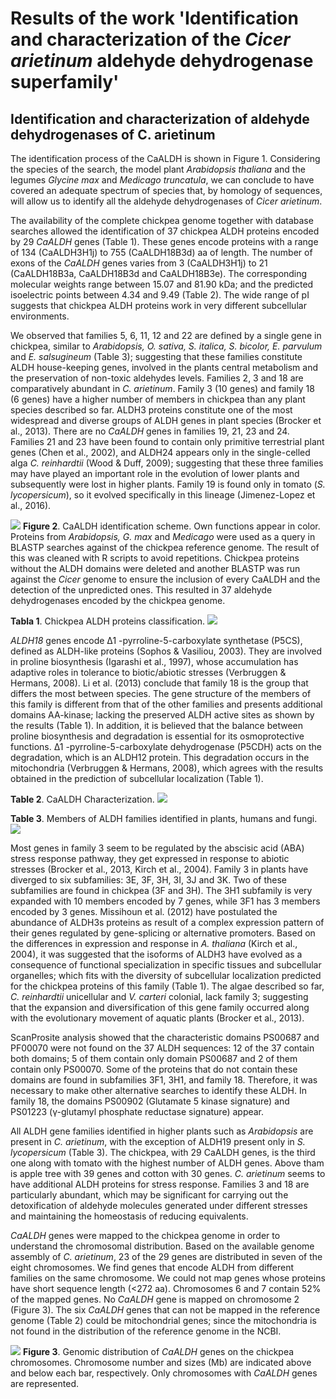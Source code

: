 # Results of the work 'Identification and characterization of the *Cicer arietinum* aldehyde dehydrogenase superfamily'


## Identification and characterization of aldehyde dehydrogenases of C. arietinum

The identification process of the CaALDH is shown in Figure 1. Considering the species of the search, the model plant *Arabidopsis thaliana* and the legumes *Glycine max* and *Medicago truncatula*, we can conclude to have covered an adequate spectrum of species that, by homology of sequences, will allow us to identify all the aldehyde dehydrogenases of *Cicer arietinum*.

The availability of the complete chickpea genome together with database searches allowed the identification of 37 chickpea ALDH proteins encoded by 29 *CaALDH* genes (Table 1). These genes encode proteins with a range of 134 (CaALDH3H1j) to 755 (CaALDH18B3d) aa of length. The number of exons of the *CaALDH* genes varies from 3 (CaALDH3H1j) to 21 (CaALDH18B3a, CaALDH18B3d and CaALDH18B3e). The corresponding molecular weights range between 15.07 and 81.90 kDa; and the predicted isoelectric points between 4.34 and 9.49 (Table 2). The wide range of pI suggests that chickpea ALDH proteins work in very different subcellular environments.

We observed that families 5, 6, 11, 12 and 22 are defined by a single gene in chickpea, similar to *Arabidopsis, O. sativa, S. italica, S. bicolor, E. parvulum* and *E. salsugineum* (Table 3); suggesting that these families constitute ALDH house-keeping genes, involved in the plants central metabolism and the preservation of non-toxic aldehydes levels. Families 2, 3 and 18 are comparatively abundant in *C. arietinum*. Family 3 (10 genes) and family 18 (6 genes) have a higher number of members in chickpea than any plant species described so far. ALDH3 proteins constitute one of the most widespread and diverse groups of ALDH genes in plant species (Brocker et al., 2013).
There are no *CaALDH* genes in families 19, 21, 23 and 24. Families 21 and 23 have been found to contain only primitive terrestrial plant genes (Chen et al., 2002), and ALDH24 appears only in the single-celled alga *C. reinhardtii* (Wood & Duff, 2009); suggesting that these three families may have played an important role in the evolution of lower plants and subsequently were lost in higher plants. Family 19 is found only in tomato (*S. lycopersicum*), so it evolved specifically in this lineage (Jimenez-Lopez et al., 2016).

![](https://github.com/RocioCarmonaMolero/TFMweb/blob/master/Esquema_CaALDH1.jpg)
**Figure 2**. CaALDH identification scheme. Own functions appear in color. Proteins from *Arabidopsis, G. max* and *Medicago* were used as a query in BLASTP searches against of the chickpea reference genome. The result of this was cleaned with R scripts to avoid repetitions. Chickpea proteins without the ALDH domains were deleted and another BLASTP was run against the *Cicer* genome to ensure the inclusion of every CaALDH and the detection of the unpredicted ones. This resulted in 37 aldehyde dehydrogenases encoded by the chickpea genome.

**Tabla 1**. Chickpea ALDH proteins classification.
![](https://github.com/RocioCarmonaMolero/TFMweb/blob/master/TABLA1.jpg)


*ALDH18* genes encode Δ1 -pyrroline-5-carboxylate synthetase (P5CS), defined as ALDH-like proteins (Sophos & Vasiliou, 2003). They are involved in proline biosynthesis (Igarashi et al., 1997), whose accumulation has adaptive roles in tolerance to biotic/abiotic stresses (Verbruggen & Hermans, 2008). Li et al. (2013) conclude that family 18 is the group that differs the most between species. The gene structure of the members of this family is different from that of the other families and presents additional domains AA-kinase; lacking the preserved ALDH active sites as shown by the results (Table 1). In addition, it is believed that the balance between proline biosynthesis and degradation is essential for its osmoprotective functions. Δ1 -pyrroline-5-carboxylate dehydrogenase (P5CDH) acts on the degradation, which is an ALDH12 protein. This degradation occurs in the mitochondria (Verbruggen & Hermans, 2008), which agrees with the results obtained in the prediction of subcellular localization (Table 1).

**Table 2**. CaALDH Characterization.
![](https://github.com/RocioCarmonaMolero/TFMweb/blob/master/Tabla%202.jpg)

**Table 3**. Members of ALDH families identified in plants, humans and fungi.
![](https://github.com/RocioCarmonaMolero/TFMweb/blob/master/All%20species%20ALDH%20families.jpg)



Most genes in family 3 seem to be regulated by the abscisic acid (ABA) stress response pathway, they get expressed in response to abiotic stresses (Brocker et al., 2013, Kirch et al., 2004). Family 3 in plants have diverged to six subfamilies: 3E, 3F, 3H, 3I, 3J and 3K. Two of these subfamilies are found in chickpea (3F and 3H). The 3H1 subfamily is very expanded with 10 members encoded by 7 genes, while 3F1 has 3 members encoded by 3 genes. Missihoun et al. (2012) have postulated the abundance of ALDH3s proteins as result of a complex expression pattern of their genes regulated by gene-splicing or alternative promoters. Based on the differences in expression and response in *A. thaliana* (Kirch et al., 2004), it was suggested that the isoforms of ALDH3 have evolved as a consequence of functional specialization in specific tissues and subcellular organelles; which fits with the diversity of subcellular localization predicted for the chickpea proteins of this family (Table 1). The algae described so far, *C. reinhardtii* unicellular and *V. carteri*  colonial, lack family 3; suggesting that the expansion and diversification of this gene family occurred along with the evolutionary movement of aquatic plants (Brocker et al., 2013).

ScanProsite analysis showed that the characteristic domains PS00687 and PF00070 were not found on the 37 ALDH sequences: 12 of the 37 contain both domains; 5 of them contain only domain PS00687 and 2 of them contain only PS00070. Some of the proteins that do not contain these domains are found in subfamilies 3F1, 3H1, and family 18. Therefore, it was necessary to make other alternative searches to identify these ALDH. In family 18, the domains PS00902 (Glutamate 5 kinase signature) and PS01223 (γ-glutamyl phosphate reductase signature) appear.

All ALDH gene families identified in higher plants such as *Arabidopsis* are present in *C. arietinum*, with the exception of ALDH19 present only in *S. lycopersicum* (Table 3). The chickpea, with 29 CaALDH genes, is the third one along with tomato with the highest number of ALDH genes. Above tham is apple tree with 39 genes and cotton with 30 genes. *C. arietinum* seems to have additional ALDH proteins for stress response. Families 3 and 18 are particularly abundant, which may be significant for carrying out the detoxification of aldehyde molecules generated under different stresses and maintaining the homeostasis of reducing equivalents.

*CaALDH* genes were mapped to the chickpea genome in order to understand the chromosomal distribution. Based on the available genome assembly of *C. arietinum*, 23 of the 29 genes are distributed in seven of the eight chromosomes. We find genes that encode ALDH from different families on the same chromosome. We could not map genes whose proteins have short sequence length (<272 aa). Chromosomes 6 and 7 contain 52% of the mapped genes. No *CaALDH* gene is mapped on chromosome 2 (Figure 3). The six *CaALDH* genes that can not be mapped in the reference genome (Table 2) could be mitochondrial genes; since the mitochondria is not found in the distribution of the reference genome in the NCBI.

![](https://github.com/RocioCarmonaMolero/TFMweb/blob/master/Todos%20chr.jpg)
**Figure 3**. Genomic distribution of *CaALDH* genes on the chickpea chromosomes. Chromosome number and sizes (Mb) are indicated above and below each bar, respectively. Only chromosomes with *CaALDH* genes are represented.
